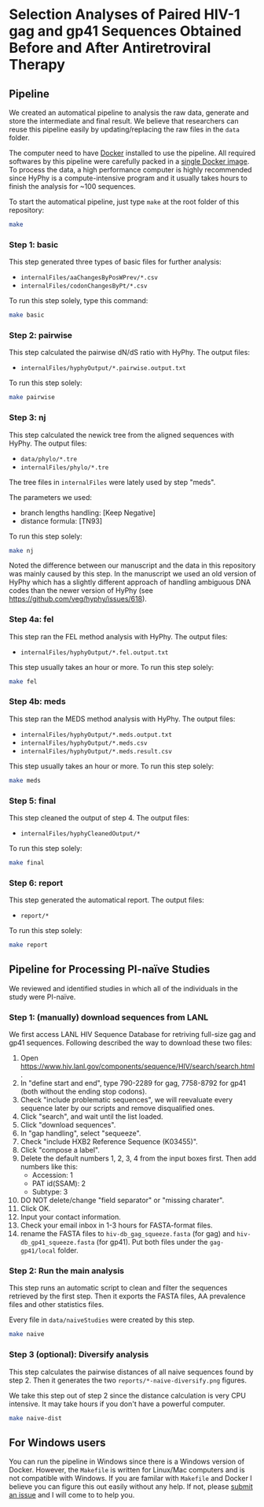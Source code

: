 # Selection Analyses of Paired HIV-1 gag and gp41 Sequences Obtained Before and After Antiretroviral Therapy

## Pipeline

We created an automatical pipeline to analysis the raw data, generate and store
the intermediate and final result. We believe that researchers can reuse this
pipeline easily by updating/replacing the raw files in the `data` folder.

The computer need to have [Docker](https://www.docker.com/) installed to use the
pipeline. All required softwares by this pipeline were carefully packed in a
[single Docker image](https://hub.docker.com/r/hivdb/gaggp41-runtime/). To
process the data, a high performance computer is highly recommended since HyPhy
is a compute-intensive program and it usually takes hours to finish the analysis
for ~100 sequences.

To start the automatical pipeline, just type `make` at the root folder of this
repository:

```sh
make
```

### Step 1: basic

This step generated three types of basic files for further analysis:

- `internalFiles/aaChangesByPosWPrev/*.csv`
- `internalFiles/codonChangesByPt/*.csv`

To run this step solely, type this command:

```sh
make basic
```

### Step 2: pairwise

This step calculated the pairwise dN/dS ratio with HyPhy. The output files:

- `internalFiles/hyphyOutput/*.pairwise.output.txt`

To run this step solely:

```sh
make pairwise
```

### Step 3: nj

This step calculated the newick tree from the aligned sequences with HyPhy.
The output files:

- `data/phylo/*.tre`
- `internalFiles/phylo/*.tre`

The tree files in `internalFiles` were lately used by step "meds".

The parameters we used:

- branch lengths handling: \[Keep Negative\]
- distance formula: \[TN93\]

To run this step solely:

```sh
make nj
```

Noted the difference between our manuscript and the data in this repository was
mainly caused by this step. In the manuscript we used an old version of HyPhy
which has a slightly different approach of handling ambiguous DNA codes than
the newer version of HyPhy (see https://github.com/veg/hyphy/issues/618).

### Step 4a: fel

This step ran the FEL method analysis with HyPhy. The output files:

- `internalFiles/hyphyOutput/*.fel.output.txt`

This step usually takes an hour or more. To run this step solely:

```sh
make fel
```

### Step 4b: meds

This step ran the MEDS method analysis with HyPhy. The output files:

- `internalFiles/hyphyOutput/*.meds.output.txt`
- `internalFiles/hyphyOutput/*.meds.csv`
- `internalFiles/hyphyOutput/*.meds.result.csv`

This step usually takes an hour or more. To run this step solely:

```sh
make meds
```

### Step 5: final

This step cleaned the output of step 4. The output files:

- `internalFiles/hyphyCleanedOutput/*`

To run this step solely:

```sh
make final
```

### Step 6: report

This step generated the automatical report. The output files:

- `report/*`

To run this step solely:

```sh
make report
```

## Pipeline for Processing PI-naïve Studies

We reviewed and identified studies in which all of the individuals in the study
were PI-naïve.

### Step 1: (manually) download sequences from LANL

We first access LANL HIV Sequence Database for retriving full-size gag and gp41
sequences. Following described the way to download these two files:

1.  Open https://www.hiv.lanl.gov/components/sequence/HIV/search/search.html.
2.  In "define start and end", type 790-2289 for gag, 7758-8792 for gp41 (both
    without the ending stop codons).
3.  Check "include problematic sequences", we will reevaluate every sequence
    later by our scripts and remove disqualified ones.
4.  Click "search", and wait until the list loaded.
5.  Click "download sequences".
6.  In "gap handling", select "sequeeze".
7.  Check "include HXB2 Reference Sequence (K03455)".
8.  Click "compose a label".
9.  Delete the default numbers 1, 2, 3, 4 from the input boxes first. Then add
    numbers like this:
    - Accession: 1
    - PAT id(SSAM): 2
    - Subtype: 3
10. DO NOT delete/change "field separator" or "missing charater".
11. Click OK.
12. Input your contact information.
13. Check your email inbox in 1-3 hours for FASTA-format files.
14. rename the FASTA files to `hiv-db_gag_squeeze.fasta` (for gag) and
    `hiv-db_gp41_squeeze.fasta` (for gp41). Put both files under the
    `gag-gp41/local` folder.

### Step 2: Run the main analysis

This step runs an automatic script to clean and filter the sequences retrieved
by the first step. Then it exports the FASTA files, AA prevalence files and
other statistics files.

Every file in `data/naiveStudies` were created by this step.

```sh
make naive
```

### Step 3 (optional): Diversify analysis

This step calculates the pairwise distances of all naive sequences found by
step 2. Then it generates the two `reports/*-naive-diversify.png` figures.

We take this step out of step 2 since the distance calculation is very CPU
intensive. It may take hours if you don't have a powerful computer.

```sh
make naive-dist
```

## For Windows users

You can run the pipeline in Windows since there is a Windows version of Docker.
However, the `Makefile` is written for Linux/Mac computers and is not compatible
with Windows. If you are familar with `Makefile` and Docker I believe you can
figure this out easily without any help. If not, please [submit an
issue](https://github.com/hivdb/gag-gp41/issues/new) and I will come to to help
you.
